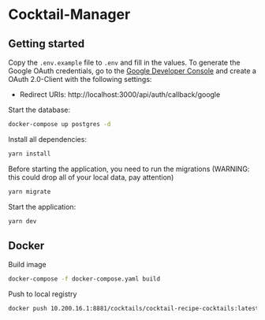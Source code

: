 # Cocktail-Manager

## Getting started

Copy the `.env.example` file to `.env` and fill in the values.
To generate the Google OAuth credentials, go to
the [Google Developer Console](https://console.developers.google.com/apis/credentials) and create a OAuth 2.0-Client
with the following settings:

- Redirect URIs: http://localhost:3000/api/auth/callback/google

Start the database:

```bash
docker-compose up postgres -d
```

Install all dependencies:

```bash
yarn install
```

Before starting the application, you need to run the migrations (WARNING: this could drop all of your local data, pay
attention)

```bash
yarn migrate
```

Start the application:

```bash
yarn dev
```

## Docker

Build image

```bash
docker-compose -f docker-compose.yaml build
```

Push to local registry

```bash
docker push 10.200.16.1:8881/cocktails/cocktail-recipe-cocktails:latest
```
